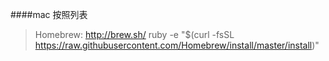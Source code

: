 ####mac 按照列表

> Homebrew: http://brew.sh/
ruby -e "$(curl -fsSL https://raw.githubusercontent.com/Homebrew/install/master/install)"
